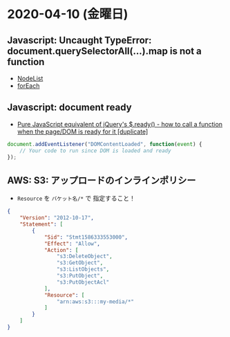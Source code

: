 # 2020-04-10 (金曜日)

## Javascript: Uncaught TypeError: document.querySelectorAll(...).map is not a function

- [NodeList](https://developer.mozilla.org/en-US/docs/Web/API/NodeList)
- [forEach](https://developer.mozilla.org/en-US/docs/Web/API/NodeList/forEach)


## Javascript: document ready

- [Pure JavaScript equivalent of jQuery's $.ready() - how to call a function when the page/DOM is ready for it [duplicate] ](https://stackoverflow.com/questions/9899372/pure-javascript-equivalent-of-jquerys-ready-how-to-call-a-function-when-t)

~~~javascript
document.addEventListener("DOMContentLoaded", function(event) {
    // Your code to run since DOM is loaded and ready
});
~~~

## AWS: S3: アップロードのインラインポリシー 


- `Resource` を `バケット名/*` で 指定すること！

~~~json
{
    "Version": "2012-10-17",
    "Statement": [
        {
            "Sid": "Stmt1586333553000",
            "Effect": "Allow",
            "Action": [
                "s3:DeleteObject",
                "s3:GetObject",
                "s3:ListObjects",
                "s3:PutObject",
                "s3:PutObjectAcl"
            ],
            "Resource": [
                "arn:aws:s3:::my-media/*"
            ]
        }
    ]
}
~~~